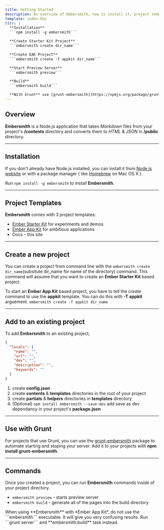 ```yaml
---
title: Getting Started
description: An overview of Embersmith, how to install it, project templates and commands.
template: index.hbs
tltr: | 
  **Installation**
  ```npm install -g embersmith```

  **Create Starter Kit Project**
  ```embersmith create dir_name```

  **Create EAK Project**
  ```embersmith create -T appkit dir_name```

  **Start Preview Server**
  ```embersmith preview```

  **Build**
  ```embersmith build```

  **With Grunt** use [grunt-embersmith](https://npmjs.org/package/grunt-embersmith) package
---
```


## Overview

**Embersmith** is a Node.js application that takes *Markdown* files from your project's **/contents** directory and converts them to *HTML* & *JSON* in **/public** directory.

****

## Installation

If you don't already have Node.js installed, you can install it from [Node.js website](http://nodejs.org/) or with a package manager ( like [Homebrew](http://brew.sh/) on Mac OS X ).

Run ```npm install -g embersmith``` to install **Embersmith**.

****

## Project Templates

**Embersmith** comes with 3 project templates:

- [Ember Starter Kit](https://github.com/emberjs/starter-kit) for experiments and demos
- [Ember App Kit](https://github.com/stefanpenner/ember-app-kit) for ambitious applications
- Docs - this site

****

## Create a new project

You can create a project from command line with the ```embersmith create dir_name```(subsitute dir_name for name of the directory) command. This command will assume that you want to create an **Ember Starter Kit** based project. 

To start an **Ember App Kit** based project, you have to tell the *create* command to use the **appkit** template. You can do this with **-T appkit** arguement. ```embersmith create -T appkit dir_name```

****

## Add to an existing project

To add **Embersmith** to an existing project, 

```json
{
  "locals": {
    "name": "",
    "url": "",
    "dev": "",
    "description": "",
    "keywords": ""
  }
}
```

1. create **config.json**
2. create **contents** & **templates** directories in the root of your project
3. create **partials** & **helpers** directories in **templates** directory
4. (Optional) ```npm install embersmith --save-dev``` add save as dev dependancy in your project's **package.json**

****

## Use with Grunt

For projects that use Grunt, you can use the [grunt-embersmith](https://npmjs.org/package/grunt-embersmith) package to automate starting and stoping your server. Add it to your projects with **npm install grunt-embersmith**.

****

## Commands

Once you created a project, you can run **Embersmith** commands inside of your project directory.

- ```embersmith preview``` - starts preview server
- ```embersmith build``` - generate all of the pages into the build directory

<div class="alert alert-warning">When using **Embersmith** with *Ember App Kit*, do not use the ```embersmith``` executable. It will give you very confusing results. Run ```grunt server``` and **embersmith:build** task instead.</div>

